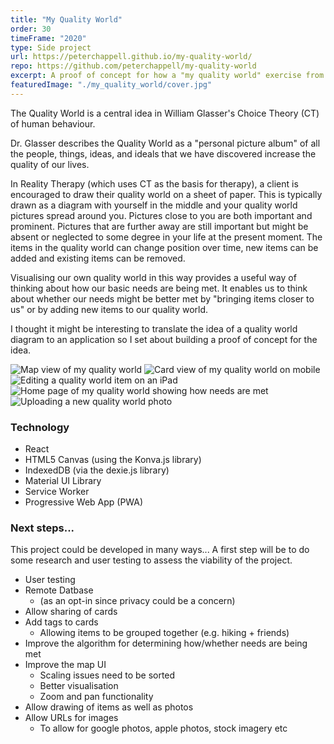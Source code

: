 ```yaml
---
title: "My Quality World"
order: 30
timeFrame: "2020"
type: Side project
url: https://peterchappell.github.io/my-quality-world/
repo: https://github.com/peterchappell/my-quality-world
excerpt: A proof of concept for how a "my quality world" exercise from Choice Theory (CT) might translate to an app.
featuredImage: "./my_quality_world/cover.jpg"
---
```


The Quality World is a central idea in William Glasser's Choice Theory (CT) of human behaviour.

<Quote
  attributionText="Bruce Davenport, An Introduction to Choice Theory"
  attributionUrl="https://www.brucedavenport.com/quality-world.html">
Dr. Glasser describes the Quality World as a "personal picture album" of all the people, things, ideas, and ideals that we have discovered increase the quality of our lives.
</Quote>

In Reality Therapy (which uses CT as the basis for therapy), a client is encouraged to draw their quality
world on a sheet of paper. This is typically drawn as a diagram with yourself in the middle and your quality
world pictures spread around you. Pictures close to you are both important and prominent. Pictures that are
further away are still important but might be absent or neglected to some degree in your life at the present
moment. The items in the quality world can change position over time, new items can be added and existing
items can be removed.

Visualising our own quality world in this way provides a useful way of thinking about how our basic needs are
being met. It enables us to think about whether our needs might be better met by "bringing items closer to us"
or by adding new items to our quality world.

I thought it might be interesting to translate the idea of a quality world diagram to an application so I set
about building a proof of concept for the idea.

<ProjectLink url="https://peterchappell.github.io/my-quality-world/" />

<Gallery>

![Map view of my quality world](./my_quality_world/1.jpg)
![Card view of my quality world on mobile](./my_quality_world/2.jpg)
![Editing a quality world item on an iPad](./my_quality_world/3.jpg)
![Home page of my quality world showing how needs are met](./my_quality_world/4.jpg)
![Uploading a new quality world photo](./my_quality_world/5.jpg)

</Gallery>

### Technology

- React
- HTML5 Canvas (using the Konva.js library)
- IndexedDB (via the dexie.js library)
- Material UI Library
- Service Worker
- Progressive Web App (PWA)

### Next steps...

This project could be developed in many ways... A first step will be to do some research and user testing
to assess the viability of the project.

- User testing
- Remote Datbase
  - (as an opt-in since privacy could be a concern)
- Allow sharing of cards
- Add tags to cards
  - Allowing items to be grouped together (e.g. hiking + friends)
- Improve the algorithm for determining how/whether needs are being met
- Improve the map UI
  - Scaling issues need to be sorted
  - Better visualisation
  - Zoom and pan functionality
- Allow drawing of items as well as photos
- Allow URLs for images
  - To allow for google photos, apple photos, stock imagery etc
